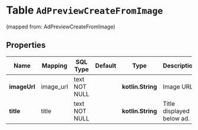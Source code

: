 
# Table `AdPreviewCreateFromImage`
(mapped from: AdPreviewCreateFromImage)

## Properties
Name | Mapping | SQL Type | Default | Type | Description | Notes
---- | ------- | -------- | ------- | ---- | ----------- | -----
**imageUrl** | image_url | text NOT NULL |  | **kotlin.String** | Image URL. | 
**title** | title | text NOT NULL |  | **kotlin.String** | Title displayed below ad. | 




